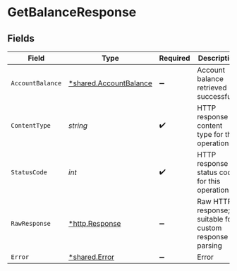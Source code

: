# GetBalanceResponse


## Fields

| Field                                                                  | Type                                                                   | Required                                                               | Description                                                            |
| ---------------------------------------------------------------------- | ---------------------------------------------------------------------- | ---------------------------------------------------------------------- | ---------------------------------------------------------------------- |
| `AccountBalance`                                                       | [*shared.AccountBalance](../../../pkg/models/shared/accountbalance.md) | :heavy_minus_sign:                                                     | Account balance retrieved successfully                                 |
| `ContentType`                                                          | *string*                                                               | :heavy_check_mark:                                                     | HTTP response content type for this operation                          |
| `StatusCode`                                                           | *int*                                                                  | :heavy_check_mark:                                                     | HTTP response status code for this operation                           |
| `RawResponse`                                                          | [*http.Response](https://pkg.go.dev/net/http#Response)                 | :heavy_minus_sign:                                                     | Raw HTTP response; suitable for custom response parsing                |
| `Error`                                                                | [*shared.Error](../../../pkg/models/shared/error.md)                   | :heavy_minus_sign:                                                     | Error                                                                  |